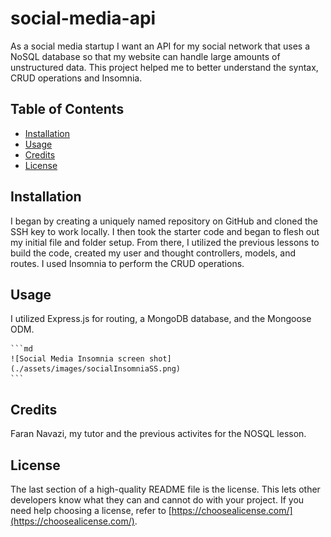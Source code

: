 # social-media-api
As a social media startup I want an API for my social network that uses a NoSQL database so that my website can handle large amounts of unstructured data. This project helped me to better understand the syntax, CRUD operations and Insomnia.

## Table of Contents

- [Installation](#installation)
- [Usage](#usage)
- [Credits](#credits)
- [License](#license)

## Installation

I began by creating a uniquely named repository on GitHub and cloned the SSH key to work locally. I then took the starter code and began to flesh out my initial file and folder setup. From there, I utilized the previous lessons to build the code, created my user and thought controllers, models, and routes. I used Insomnia to perform the CRUD operations.

## Usage
I utilized Express.js for routing, a MongoDB database, and the Mongoose ODM.

    ```md
    ![Social Media Insomnia screen shot](./assets/images/socialInsomniaSS.png)
    ```

## Credits
Faran Navazi, my tutor and the previous activites for the NOSQL lesson.

## License

The last section of a high-quality README file is the license. This lets other developers know what they can and cannot do with your project. If you need help choosing a license, refer to [https://choosealicense.com/](https://choosealicense.com/).
